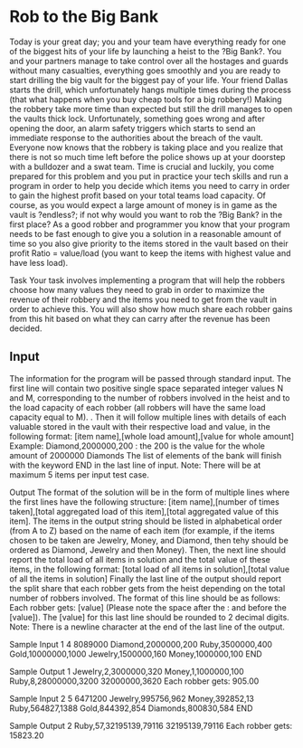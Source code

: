 # Rob to the Big Bank

Today is your great day; you and your team have everything ready for one of the biggest hits of your life by launching a heist to the ?Big Bank?. You and your partners manage to take control over all the hostages and guards without many casualties, everything goes smoothly and you are ready to start drilling the big vault for the biggest pay of your life. 
Your friend Dallas starts the drill, which unfortunately hangs multiple times during the process (that what happens when you buy cheap tools for a big robbery!) Making the robbery take more time than expected but still the drill manages to open the vaults thick lock. 
Unfortunately, something goes wrong and after opening the door, an alarm safety triggers which starts to send an immediate response to the authorities about the breach of the vault. Everyone now knows that the robbery is taking place and you realize that there is not so much time left before the police shows up at your doorstep with a bulldozer and a swat team. 
Time is crucial and luckily, you come prepared for this problem and you put in practice your tech skills and run a program in order to help you decide which items you need to carry in order to gain the highest profit based on your total teams load capacity. 
Of course, as you would expect a large amount of money is in game as the vault is ?endless?; if not why would you want to rob the ?Big Bank? in the first place? As a good robber and programmer you know that your program needs to be fast enough to give you a solution in a reasonable amount of time so you also give priority to the items stored in the vault based on their profit Ratio = value/load (you want to keep the items with highest value and have less load).

Task
Your task involves implementing a program that will help the robbers choose how many values they need to grab in order to maximize the revenue of their robbery and the items you need to get from the vault in order to achieve this. You will also show how much share each robber gains from this hit based on what they can carry after the revenue has been decided.

## Input
The information for the program will be passed through standard input. The first line will contain two positive single space separated integer values N and M, corresponding to the number of robbers involved in the heist and to the load capacity of each robber (all robbers will have the same load capacity equal to M). . 
Then it will follow multiple lines with details of each valuable stored in the vault with their respective load and value, in the following format: 
[item name],[whole load amount],[value for whole amount] 
Example: Diamond,2000000,200 : the 200 is the value for the whole amount of 2000000 Diamonds 
The list of elements of the bank will finish with the keyword END in the last line of input.
Note: There will be at maximum 5 items per input test case.

Output
The format of the solution will be in the form of multiple lines where the first lines have the following structure: 
[item name],[number of times taken],[total aggregated load of this item],[total aggregated value of this item]. 
The items in the output string should be listed in alphabetical order (from A to Z) based on the name of each item (for example, if the items chosen to be taken are Jewelry, Money, and Diamond, then tehy should be ordered as Diamond, Jewelry and then Money). 
Then, the next line should report the total load of all items in solution and the total value of these items, in the following format: 
[total load of all items in solution],[total value of all the items in solution] 
Finally the last line of the output should report the split share that each robber gets from the heist depending on the total number of robbers involved. The format of this line should be as follows: 
Each robber gets: [value] 
(Please note the space after the : and before the [value]). 
The [value] for this last line should be rounded to 2 decimal digits. 
Note: There is a newline character at the end of the last line of the output.

Sample Input 1
4 8089000 
Diamond,2000000,200 
Ruby,3500000,400 
Gold,10000000,1000 
Jewelry,1500000,160 
Money,1000000,100 
END

Sample Output 1
Jewelry,2,3000000,320 
Money,1,1000000,100 
Ruby,8,28000000,3200 
32000000,3620 
Each robber gets: 905.00

Sample Input 2
5 6471200 
Jewelry,995756,962 
Money,392852,13 
Ruby,564827,1388 
Gold,844392,854 
Diamonds,800830,584 
END

Sample Output 2
Ruby,57,32195139,79116 
32195139,79116 
Each robber gets: 15823.20